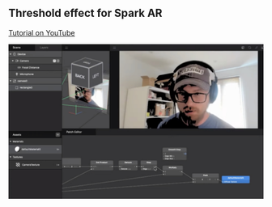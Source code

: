 ## Threshold effect for Spark AR

[Tutorial on YouTube](https://www.youtube.com/watch?v=7l423Ro4WM4)

[![](./screenshot.jpg)](https://www.youtube.com/watch?v=7l423Ro4WM4)
